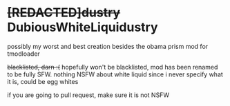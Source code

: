 # ~~[REDACTED]dustry~~ DubiousWhiteLiquidustry
possibly my worst and best creation besides the obama prism mod for tmodloader

~~blacklisted, darn :(~~ hopefully won't be blacklisted, mod has been renamed to be fully SFW. nothing NSFW about white liquid since i never specify what it is, could be egg whites

if you are going to pull request, make sure it is not NSFW
